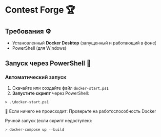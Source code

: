 # Contest Forge 🏆

## Требования ⚙️
- Установленный **Docker Desktop** (запущенный и работающий в фоне)
- PowerShell (для Windows)

## Запуск через PowerShell 🚀
### Автоматический запуск
1. Скачайте или создайте файл `docker-start.ps1`
2. **Запустите скрипт** через PowerShell:
```poweshell
> .\docker-start.ps1
```
🔄 Если ничего не происходит: Проверьте на работоспособность Docker

Ручной запуск (если скрипт недоступен):

```powershell
> docker-compose up --build
```
